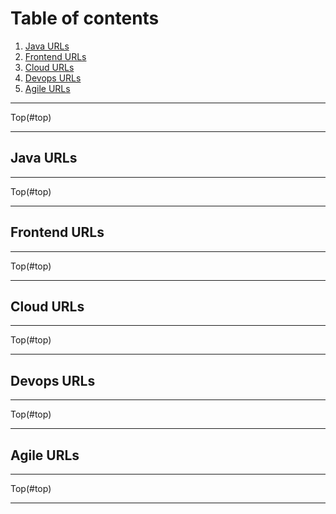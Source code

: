 # Table of contents <br />
[](#top)
1. [Java URLs](#java_urls)<br />
2. [Frontend URLs](#ui_urls)<br />
3. [Cloud URLs](#cloud_urls)<br />
4. [Devops URLs](#devops_urls)<br />
5. [Agile URLs](#agile_urls)<br />

* * *
Top(#top)
* * *
## Java URLs <a name="java_urls"></a>

* * *
Top(#top)
* * *
## Frontend URLs <a name="ui_urls"></a>

* * *
Top(#top)
* * *
## Cloud URLs <a name="cloud_urls"></a>

* * *
Top(#top)
* * *
## Devops URLs <a name="devops_urls"></a>

* * *
Top(#top)
* * *
## Agile URLs <a name="agile_urls"></a>

* * *
Top(#top)
* * *
